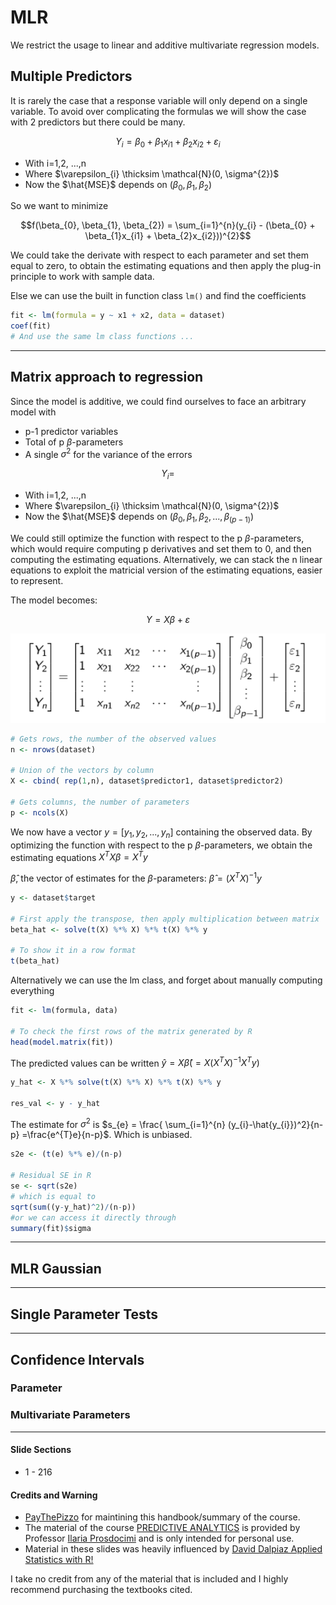 # MLR 
We restrict the usage to linear and additive multivariate regression models.

## Multiple Predictors
It is rarely the case that a response variable will only depend on a single variable.
To avoid over complicating the formulas we will show the case with 2 predictors but there could
be many.

$$Y_{i} = \beta_{0} + \beta_{1}x_{i1} + \beta_{2}x_{i2} + \varepsilon_{i}$$
 
* With i=1,2, ...,n
* Where $\varepsilon_{i} \thicksim \mathcal{N}(0, \sigma^{2})$ 
* Now the $\hat{MSE}$ depends on $(\beta_{0}, \beta_{1}, \beta_{2})$

So we want to minimize 

$$f(\beta_{0}, \beta_{1}, \beta_{2}) = \sum_{i=1}^{n}(y_{i} - (\beta_{0} + \beta_{1}x_{i1} + \beta_{2}x_{i2}))^{2}$$

We could take the derivate with respect to each parameter and set them equal to zero, to obtain the estimating equations and then apply the plug-in principle to work with sample data.

Else we can use the built in function class `lm()` and find the coefficients
```r
fit <- lm(formula = y ~ x1 + x2, data = dataset)
coef(fit)
# And use the same lm class functions ...
```

---

## Matrix approach to regression
Since the model is additive, we could find ourselves to face an arbitrary model with
* p-1 predictor variables
* Total of p $\beta$-parameters
* A single $\sigma^{2}$ for the variance of the errors

$$Y_{i} = $$

* With i=1,2, ...,n
* Where $\varepsilon_{i} \thicksim \mathcal{N}(0, \sigma^{2})$
* Now the $\hat{MSE}$ depends on $(\beta_{0}, \beta_{1}, \beta_{2}, ..., \beta_{(p-1)})$

We could still optimize the function with respect to the p $\beta$-parameters, which would require computing p derivatives
and set them to 0, and then computing the estimating equations. Alternatively, we can stack the n linear equations to exploit the matricial version of the estimating equations, easier to represent. 

The model becomes:

$$Y = X\beta + \varepsilon$$

![Matrix Approach](https://github.com/PayThePizzo/Predictive-Analysis-Notes/blob/main/Formulas%20Handbook/resources/matrix.png?raw=TRUE)

```r
# Gets rows, the number of the observed values
n <- nrows(dataset)

# Union of the vectors by column
X <- cbind( rep(1,n), dataset$predictor1, dataset$predictor2)

# Gets columns, the number of parameters
p <- ncols(X)
```

We now have a vector $y = [y_{1}, y_{2}, ..., y_{n}]$ containing the observed data. By optimizing the function with respect to the p $\beta$-parameters, we obtain the estimating equations $X^{T}X\beta = X^{T}y$

$\hat{\beta}$, the vector of estimates for the $\beta$-parameters: $\hat{\beta} = (X^{T}X)^{-1}y$

```r
y <- dataset$target

# First apply the transpose, then apply multiplication between matrix
beta_hat <- solve(t(X) %*% X) %*% t(X) %*% y

# To show it in a row format
t(beta_hat)
```

Alternatively we can use the lm class, and forget about manually computing everything

```r
fit <- lm(formula, data)

# To check the first rows of the matrix generated by R
head(model.matrix(fit))
```

The predicted values can be written $\hat{y} = X\hat{\beta}(=X(X^{T}X)^{-1}X^{T}y)$
```r
y_hat <- X %*% solve(t(X) %*% X) %*% t(X) %*% y

res_val <- y - y_hat
```
The estimate for $\sigma^{2}$ is $s_{e} = \frac{ \sum_{i=1}^{n} (y_{i}-\hat{y_{i}})^2}{n-p} =\frac{e^{T}e}{n-p}$. Which is unbiased.
```r
s2e <- (t(e) %*% e)/(n-p)

# Residual SE in R 
se <- sqrt(s2e)
# which is equal to
sqrt(sum((y-y_hat)^2)/(n-p))
#or we can access it directly through
summary(fit)$sigma
```

---

## MLR Gaussian 

---

## Single Parameter Tests

---

## Confidence Intervals



### Parameter

### Multivariate Parameters

---

#### Slide Sections 
* 1 - 216

#### Credits and Warning
* [PayThePizzo](https://github.com/PayThePizzo/) for maintining this handbook/summary of the course.
* The material of the course [PREDICTIVE ANALYTICS](https://www.unive.it/data/course/339919) is provided by Professor [Ilaria Prosdocimi](https://www.unive.it/data/persone/19166744) and is only intended for personal use.
* Material in these slides was heavily influenced by [David Dalpiaz Applied Statistics with R!](https://book.stat420.org/)

I take no credit from any of the material that is included and I highly recommend purchasing the textbooks cited.